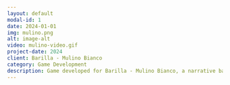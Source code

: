 ```yaml
---
layout: default
modal-id: 1
date: 2024-01-01
img: mulino.png
alt: image-alt
video: mulino-video.gif
project-date: 2024
client: Barilla - Mulino Bianco
category: Game Development
description: Game developed for Barilla - Mulino Bianco, a narrative based game where the player has to explore 4 areas and complete many minigames in order to help the main characters. The game was played by over 50.000 people and has more than 100.000 game sessions.
---
```

